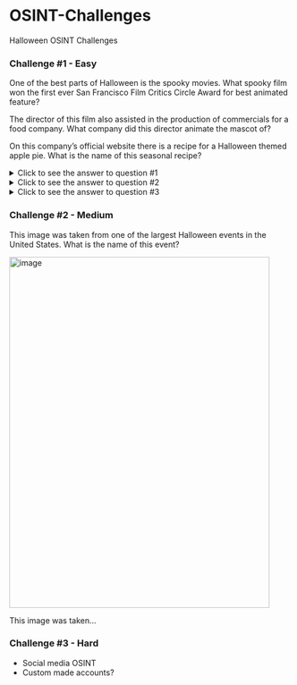 # OSINT-Challenges
Halloween OSINT Challenges

### Challenge #1 - Easy

One of the best parts of Halloween is the spooky movies. What spooky film won the first ever San Francisco Film Critics Circle Award for best animated feature?

The director of this film also assisted in the production of commercials for a food company. What company did this director animate the mascot of?  

On this company’s official website there is a recipe for a Halloween themed apple pie. What is the name of this seasonal recipe? 

<details>
<summary>Click to see the answer to question #1</summary>
  
**Caroline**

</details>

<details>
<summary>Click to see the answer to question #2</summary>
  
**Pillsbury**

</details>

<details>
<summary>Click to see the answer to question #3</summary>
  
**Mummy Apple Pie**

</details>

### Challenge #2 - Medium

This image was taken from one of the largest Halloween events in the United States. What is the name of this event? 

<img width="465" height="628" alt="image" src="https://github.com/user-attachments/assets/f37d920f-b6a8-4a8f-a2d1-f6000bb1a178" />


This image was taken...

### Challenge #3 - Hard

- Social media OSINT
- Custom made accounts? 
